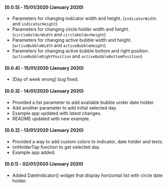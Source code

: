 #### [0.0.5] - 15/01/2020 (January 2020)

- Parameters for changing indicator width and height.
  (``indicatorWidth`` and ``indicatorHeight``)
- Parameters for changing circle holder width and height.
  (``circleHolderWidth`` and ``circleHolderHeight``)
- Parameters for changing active bubble width and height.
  (``activeBubbleWidth`` and ``activeBubbleHeight``)
- Parameters for changing active bubble bottom and right position.
  (``activeBubbleRightPosition`` and ``activeBubbleBottomPosition``)

#### [0.0.4] - 15/01/2020 (January 2020)

- [Day of week wrong] bug fixed.

#### [0.0.3] - 14/01/2020 (January 2020)

- Provided a list parameter to add available bubble under date holder.
- Add another parameter to add initial selected day.
- Example app updated with latest changes.
- README updated with new example.

#### [0.0.2] - 13/01/2020 (January 2020)

- Provided a way to add custom colors to indicator, date holder and texts.
- onHolderTap function to get selected day.
- Example app added.

#### [0.0.1] - 02/01/2020 (January 2020)

- Added DateIndicator() widget that display horizontal list with circle date holder.